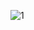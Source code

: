 ![1](https://github.com/batuhanataman/shoppingListApp/assets/162621177/4fb6e10e-ae4c-4a23-9273-bf80f860844a)

